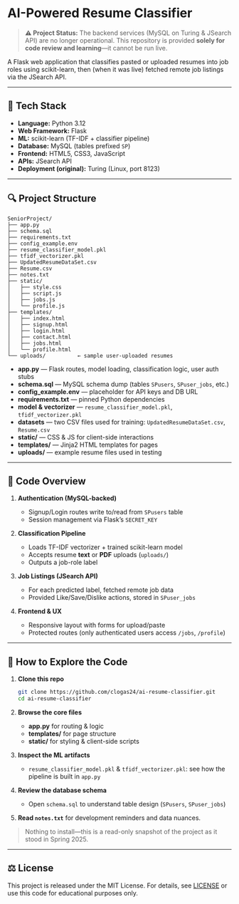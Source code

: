# AI-Powered Resume Classifier

> **⚠️ Project Status:**
> The backend services (MySQL on Turing & JSearch API) are no longer operational.
> This repository is provided **solely for code review and learning**—it cannot be run live.

A Flask web application that classifies pasted or uploaded resumes into job roles using scikit-learn, then (when it was live) fetched remote job listings via the JSearch API.

---

## 📂 Tech Stack

* **Language:** Python 3.12
* **Web Framework:** Flask
* **ML:** scikit-learn (TF-IDF + classifier pipeline)
* **Database:** MySQL (tables prefixed `SP`)
* **Frontend:** HTML5, CSS3, JavaScript
* **APIs:** JSearch API
* **Deployment (original):** Turing (Linux, port 8123)

---

## 🔍 Project Structure

```
SeniorProject/
├── app.py
├── schema.sql
├── requirements.txt
├── config_example.env
├── resume_classifier_model.pkl
├── tfidf_vectorizer.pkl
├── UpdatedResumeDataSet.csv
├── Resume.csv
├── notes.txt
├── static/
│   ├── style.css
│   ├── script.js
│   ├── jobs.js
│   └── profile.js
├── templates/
│   ├── index.html
│   ├── signup.html
│   ├── login.html
│   ├── contact.html
│   ├── jobs.html
│   └── profile.html
└── uploads/          ← sample user-uploaded resumes
```

* **app.py** — Flask routes, model loading, classification logic, user auth stubs
* **schema.sql** — MySQL schema dump (tables `SPusers`, `SPuser_jobs`, etc.)
* **config\_example.env** — placeholder for API keys and DB URL
* **requirements.txt** — pinned Python dependencies
* **model & vectorizer** — `resume_classifier_model.pkl`, `tfidf_vectorizer.pkl`
* **datasets** — two CSV files used for training: `UpdatedResumeDataSet.csv`, `Resume.csv`
* **static/** — CSS & JS for client-side interactions
* **templates/** — Jinja2 HTML templates for pages
* **uploads/** — example resume files used in testing

---

## 🚧 Code Overview

1. **Authentication (MySQL-backed)**

   * Signup/Login routes write to/read from `SPusers` table
   * Session management via Flask’s `SECRET_KEY`

2. **Classification Pipeline**

   * Loads TF-IDF vectorizer + trained scikit-learn model
   * Accepts resume **text** or **PDF** uploads (`uploads/`)
   * Outputs a job-role label

3. **Job Listings (JSearch API)**

   * For each predicted label, fetched remote job data
   * Provided Like/Save/Dislike actions, stored in `SPuser_jobs`

4. **Frontend & UX**

   * Responsive layout with forms for upload/paste
   * Protected routes (only authenticated users access `/jobs`, `/profile`)

---

## 📖 How to Explore the Code

1. **Clone this repo**

   ```bash
   git clone https://github.com/clogas24/ai-resume-classifier.git
   cd ai-resume-classifier
   ```

2. **Browse the core files**

   * **app.py** for routing & logic
   * **templates/** for page structure
   * **static/** for styling & client-side scripts

3. **Inspect the ML artifacts**

   * `resume_classifier_model.pkl` & `tfidf_vectorizer.pkl`: see how the pipeline is built in `app.py`

4. **Review the database schema**

   * Open `schema.sql` to understand table design (`SPusers`, `SPuser_jobs`)

5. **Read `notes.txt`** for development reminders and data nuances.

> Nothing to install—this is a read-only snapshot of the project as it stood in Spring 2025.

---

## ⚖️ License

This project is released under the MIT License. For details, see [LICENSE](LICENSE) or use this code for educational purposes only.
